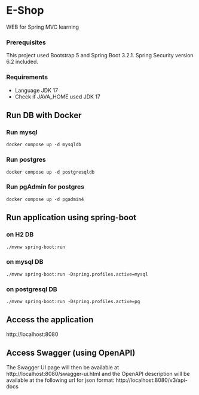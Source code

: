 # E-Shop
WEB for Spring MVC learning

### Prerequisites
This project used Bootstrap 5 and Spring Boot 3.2.1.
Spring Security version 6.2 included.

### Requirements
* Language JDK 17
* Check if JAVA_HOME used JDK 17

## Run DB with Docker
### Run mysql
```
docker compose up -d mysqldb
```

### Run postgres
```
docker compose up -d postgresqldb
```

### Run pgAdmin for postgres
```
docker compose up -d pgadmin4
```

## Run application using spring-boot
### on H2 DB
```
./mvnw spring-boot:run
```

### on mysql DB
```
./mvnw spring-boot:run -Dspring.profiles.active=mysql
```

### on postgresql DB
```
./mvnw spring-boot:run -Dspring.profiles.active=pg
```

## Access the application
http://localhost:8080

## Access Swagger (using OpenAPI)
The Swagger UI page will then be available at http://localhost:8080/swagger-ui.html 
and the OpenAPI description will be available at the following url for json format: http://localhost:8080/v3/api-docs